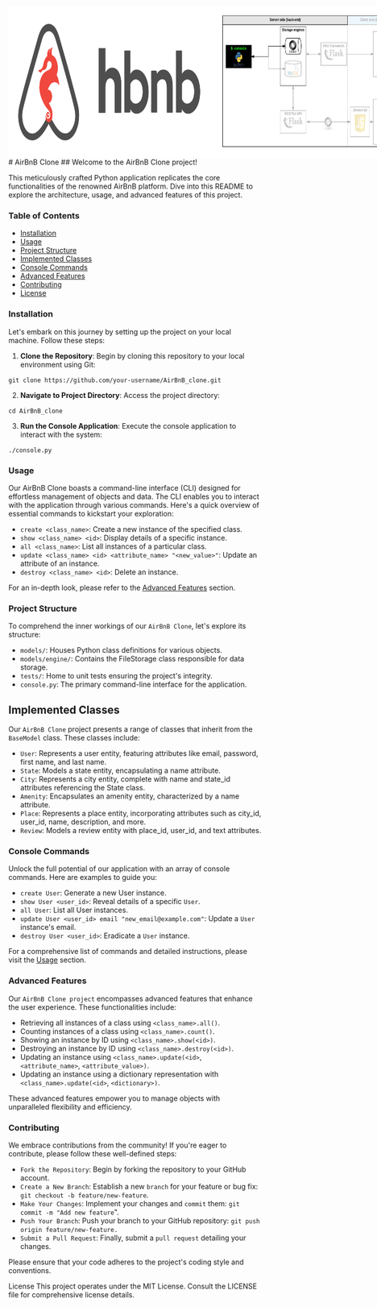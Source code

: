 
<div style="display: flex; justify-content: space-between;">
    <img src="image1.jpg" alt="Image 1" width="400" height="300" />
    <img src="image2.jpg" alt="Image 2" width="400" height="300" />
</div>
# AirBnB Clone
## Welcome to the AirBnB Clone project! 

This meticulously crafted Python application replicates the core functionalities of the renowned AirBnB platform. Dive into this README to explore the architecture, usage, and advanced features of this project.

### Table of Contents
- [Installation](#installation)
- [Usage](#usage)
- [Project Structure](#project-structure)
- [Implemented Classes](#implemented-classes)
- [Console Commands](#console-commands)
- [Advanced Features](#advanced-features)
- [Contributing](#contributing)
- [License](#license)

### Installation

Let's embark on this journey by setting up the project on your local machine. Follow these steps:

1. **Clone the Repository**: Begin by cloning this repository to your local environment using Git:
```
git clone https://github.com/your-username/AirBnB_clone.git
```
2. **Navigate to Project Directory**: Access the project directory:
```
cd AirBnB_clone
```
3. **Run the Console Application**: Execute the console application to interact with the system:
```
./console.py
```
### Usage
Our AirBnB Clone boasts a command-line interface (CLI) designed for effortless management of objects and data. The CLI enables you to interact with the application through various commands. Here's a quick overview of essential commands to kickstart your exploration:

* `create <class_name>`: Create a new instance of the specified class.
* `show <class_name> <id>`: Display details of a specific instance.
* `all <class_name>`: List all instances of a particular class.
* `update <class_name> <id> <attribute_name> "<new_value>"`: Update an attribute of an instance.
* `destroy <class_name> <id>`: Delete an instance.

For an in-depth look, please refer to the [Advanced Features](#advanced-features) section.

### Project Structure
To comprehend the inner workings of our `AirBnB Clone`, let's explore its structure:

* `models/`: Houses Python class definitions for various objects.
* `models/engine/`: Contains the FileStorage class responsible for data storage.
* `tests/`: Home to unit tests ensuring the project's integrity.
* `console.py`: The primary command-line interface for the application.

## Implemented Classes
Our `AirBnB Clone` project presents a range of classes that inherit from the `BaseModel` class. These classes include:

* `User`: Represents a user entity, featuring attributes like email, password, first name, and last name.
* `State`: Models a state entity, encapsulating a name attribute.
* `City`: Represents a city entity, complete with name and state_id attributes referencing the State class.
* `Amenity`: Encapsulates an amenity entity, characterized by a name attribute.
* `Place`: Represents a place entity, incorporating attributes such as city_id, user_id, name, description, and more.
* `Review`: Models a review entity with place_id, user_id, and text attributes.

### Console Commands
Unlock the full potential of our application with an array of console commands. Here are examples to guide you:

* `create User`: Generate a new User instance.
* `show User <user_id>`: Reveal details of a specific `User`.
* `all User`: List all User instances.
* `update User <user_id> email "new_email@example.com"`: Update a `User` instance's email.
* `destroy User <user_id>`: Eradicate a `User` instance.

For a comprehensive list of commands and detailed instructions, please visit the  [Usage](#usage) section.

### Advanced Features
Our `AirBnB Clone project` encompasses advanced features that enhance the user experience. These functionalities include:

* Retrieving all instances of a class using `<class_name>.all()`.
* Counting instances of a class using `<class_name>.count()`.
* Showing an instance by ID using `<class_name>.show(<id>)`.
* Destroying an instance by ID using `<class_name>.destroy(<id>)`.
* Updating an instance using `<class_name>.update(<id>`, `<attribute_name>`, `<attribute_value>)`.
* Updating an instance using a dictionary representation with `<class_name>.update(<id>`, `<dictionary>)`.

These advanced features empower you to manage objects with unparalleled flexibility and efficiency.

### Contributing
We embrace contributions from the community! If you're eager to contribute, please follow these well-defined steps:

* `Fork the Repository`: Begin by forking the repository to your GitHub account.
* `Create a New Branch`: Establish a new `branch` for your feature or bug fix: `git checkout -b feature/new-feature`.
* `Make Your Changes`: Implement your changes and `commit` them: `git commit -m "Add new feature`".
* `Push Your Branch`: Push your branch to your GitHub repository: `git push origin feature/new-feature.`
* `Submit a Pull Request`: Finally, submit a `pull request` detailing your changes.

Please ensure that your code adheres to the project's coding style and conventions.

License
This project operates under the MIT License. Consult the LICENSE file for comprehensive license details.